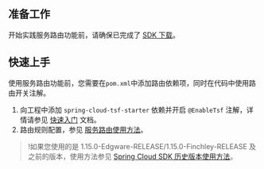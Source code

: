 ## 准备工作
开始实践服务路由功能前，请确保已完成了 [SDK 下载](https://cloud.tencent.com/document/product/649/20231)。

## 快速上手
使用服务路由功能前，您需要在`pom.xml`中添加路由依赖项，同时在代码中使用路由开关注解。

1. 向工程中添加 `spring-cloud-tsf-starter` 依赖并开启 `@EnableTsf` 注解，详情请参见 [快速入门](https://cloud.tencent.com/document/product/649/20261) 文档。
2. 路由规则配置，参见 [服务路由使用方法](https://cloud.tencent.com/document/product/649/18861)。

>!如果您使用的是 1.15.0-Edgware-RELEASE/1.15.0-Finchley-RELEASE 及之前的版本，使用方法参见 [Spring Cloud SDK 历史版本使用方法](https://cloud.tencent.com/document/product/649/45864)。
